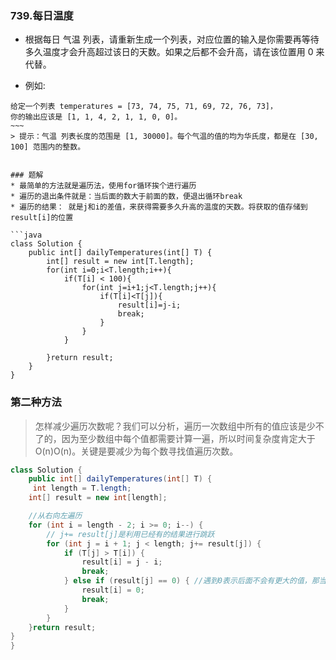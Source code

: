 ### 739.每日温度
* 根据每日 气温 列表，请重新生成一个列表，对应位置的输入是你需要再等待多久温度才会升高超过该日的天数。如果之后都不会升高，请在该位置用 0 来代替。

* 例如:
```
给定一个列表 temperatures = [73, 74, 75, 71, 69, 72, 76, 73]，
你的输出应该是 [1, 1, 4, 2, 1, 1, 0, 0]。
~~~
> 提示：气温 列表长度的范围是 [1, 30000]。每个气温的值的均为华氏度，都是在 [30, 100] 范围内的整数。


### 题解
* 最简单的方法就是遍历法，使用for循环挨个进行遍历
* 遍历的退出条件就是：当后面的数大于前面的数，便退出循环break
* 遍历的结果： 就是j和i的差值，来获得需要多久升高的温度的天数。将获取的值存储到result[i]的位置

```java
class Solution {
    public int[] dailyTemperatures(int[] T) {
        int[] result = new int[T.length];
        for(int i=0;i<T.length;i++){
            if(T[i] < 100){
                for(int j=i+1;j<T.length;j++){
                    if(T[i]<T[j]){
                        result[i]=j-i;
                        break;
                    }
                }
            }

        }return result;        
    }
}
```


### 第二种方法
> 怎样减少遍历次数呢？我们可以分析，遍历一次数组中所有的值应该是少不了的，因为至少数组中每个值都需要计算一遍，所以时间复杂度肯定大于 O(n)O(n)。关键是要减少为每个数寻找值遍历次数。

```java
class Solution {
    public int[] dailyTemperatures(int[] T) {
     int length = T.length;
    int[] result = new int[length];

    //从右向左遍历
    for (int i = length - 2; i >= 0; i--) {
        // j+= result[j]是利用已经有的结果进行跳跃
        for (int j = i + 1; j < length; j+= result[j]) {
            if (T[j] > T[i]) {
                result[i] = j - i;
                break;
            } else if (result[j] == 0) { //遇到0表示后面不会有更大的值，那当然当前值就应该也为0
                result[i] = 0;
                break;
            }
        }
    }return result;
}
}
```
